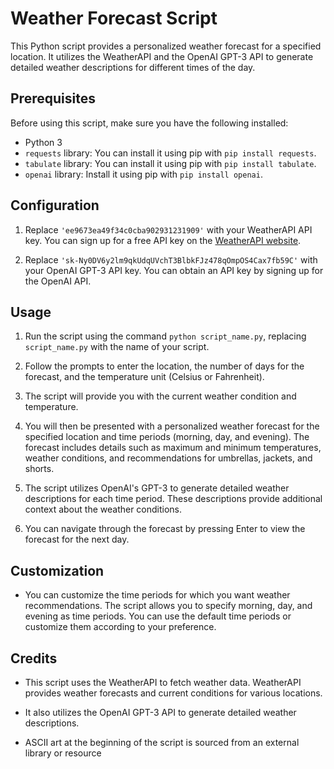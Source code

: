 
# Weather Forecast Script

This Python script provides a personalized weather forecast for a specified location. It utilizes the WeatherAPI and the OpenAI GPT-3 API to generate detailed weather descriptions for different times of the day.

## Prerequisites

Before using this script, make sure you have the following installed:

- Python 3
- `requests` library: You can install it using pip with `pip install requests`.
- `tabulate` library: You can install it using pip with `pip install tabulate`.
- `openai` library: Install it using pip with `pip install openai`.

## Configuration

1. Replace `'ee9673ea49f34c0cba902931231909'` with your WeatherAPI API key. You can sign up for a free API key on the [WeatherAPI website](https://www.weatherapi.com/).

2. Replace `'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'` with your OpenAI GPT-3 API key. You can obtain an API key by signing up for the OpenAI API.

## Usage

1. Run the script using the command `python script_name.py`, replacing `script_name.py` with the name of your script.

2. Follow the prompts to enter the location, the number of days for the forecast, and the temperature unit (Celsius or Fahrenheit).

3. The script will provide you with the current weather condition and temperature.

4. You will then be presented with a personalized weather forecast for the specified location and time periods (morning, day, and evening). The forecast includes details such as maximum and minimum temperatures, weather conditions, and recommendations for umbrellas, jackets, and shorts.

5. The script utilizes OpenAI's GPT-3 to generate detailed weather descriptions for each time period. These descriptions provide additional context about the weather conditions.

6. You can navigate through the forecast by pressing Enter to view the forecast for the next day.

## Customization

- You can customize the time periods for which you want weather recommendations. The script allows you to specify morning, day, and evening as time periods. You can use the default time periods or customize them according to your preference.

## Credits

- This script uses the WeatherAPI to fetch weather data. WeatherAPI provides weather forecasts and current conditions for various locations.

- It also utilizes the OpenAI GPT-3 API to generate detailed weather descriptions.

- ASCII art at the beginning of the script is sourced from an external library or resource 
